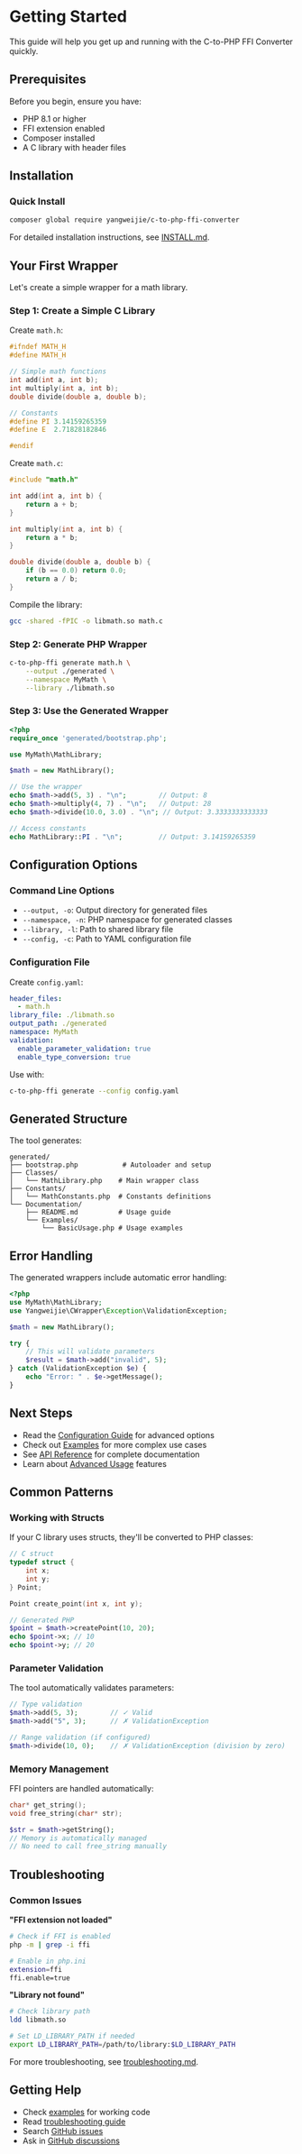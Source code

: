 # Getting Started

This guide will help you get up and running with the C-to-PHP FFI Converter quickly.

## Prerequisites

Before you begin, ensure you have:

- PHP 8.1 or higher
- FFI extension enabled
- Composer installed
- A C library with header files

## Installation

### Quick Install

```bash
composer global require yangweijie/c-to-php-ffi-converter
```

For detailed installation instructions, see [INSTALL.md](../INSTALL.md).

## Your First Wrapper

Let's create a simple wrapper for a math library.

### Step 1: Create a Simple C Library

Create `math.h`:
```c
#ifndef MATH_H
#define MATH_H

// Simple math functions
int add(int a, int b);
int multiply(int a, int b);
double divide(double a, double b);

// Constants
#define PI 3.14159265359
#define E  2.71828182846

#endif
```

Create `math.c`:
```c
#include "math.h"

int add(int a, int b) {
    return a + b;
}

int multiply(int a, int b) {
    return a * b;
}

double divide(double a, double b) {
    if (b == 0.0) return 0.0;
    return a / b;
}
```

Compile the library:
```bash
gcc -shared -fPIC -o libmath.so math.c
```

### Step 2: Generate PHP Wrapper

```bash
c-to-php-ffi generate math.h \
    --output ./generated \
    --namespace MyMath \
    --library ./libmath.so
```

### Step 3: Use the Generated Wrapper

```php
<?php
require_once 'generated/bootstrap.php';

use MyMath\MathLibrary;

$math = new MathLibrary();

// Use the wrapper
echo $math->add(5, 3) . "\n";        // Output: 8
echo $math->multiply(4, 7) . "\n";   // Output: 28
echo $math->divide(10.0, 3.0) . "\n"; // Output: 3.3333333333333

// Access constants
echo MathLibrary::PI . "\n";         // Output: 3.14159265359
```

## Configuration Options

### Command Line Options

- `--output, -o`: Output directory for generated files
- `--namespace, -n`: PHP namespace for generated classes
- `--library, -l`: Path to shared library file
- `--config, -c`: Path to YAML configuration file

### Configuration File

Create `config.yaml`:
```yaml
header_files:
  - math.h
library_file: ./libmath.so
output_path: ./generated
namespace: MyMath
validation:
  enable_parameter_validation: true
  enable_type_conversion: true
```

Use with:
```bash
c-to-php-ffi generate --config config.yaml
```

## Generated Structure

The tool generates:

```
generated/
├── bootstrap.php           # Autoloader and setup
├── Classes/
│   └── MathLibrary.php    # Main wrapper class
├── Constants/
│   └── MathConstants.php  # Constants definitions
└── Documentation/
    ├── README.md          # Usage guide
    └── Examples/
        └── BasicUsage.php # Usage examples
```

## Error Handling

The generated wrappers include automatic error handling:

```php
<?php
use MyMath\MathLibrary;
use Yangweijie\CWrapper\Exception\ValidationException;

$math = new MathLibrary();

try {
    // This will validate parameters
    $result = $math->add("invalid", 5);
} catch (ValidationException $e) {
    echo "Error: " . $e->getMessage();
}
```

## Next Steps

- Read the [Configuration Guide](configuration.md) for advanced options
- Check out [Examples](examples/) for more complex use cases
- See [API Reference](api-reference.md) for complete documentation
- Learn about [Advanced Usage](advanced-usage.md) features

## Common Patterns

### Working with Structs

If your C library uses structs, they'll be converted to PHP classes:

```c
// C struct
typedef struct {
    int x;
    int y;
} Point;

Point create_point(int x, int y);
```

```php
// Generated PHP
$point = $math->createPoint(10, 20);
echo $point->x; // 10
echo $point->y; // 20
```

### Parameter Validation

The tool automatically validates parameters:

```php
// Type validation
$math->add(5, 3);        // ✓ Valid
$math->add("5", 3);      // ✗ ValidationException

// Range validation (if configured)
$math->divide(10, 0);    // ✗ ValidationException (division by zero)
```

### Memory Management

FFI pointers are handled automatically:

```c
char* get_string();
void free_string(char* str);
```

```php
$str = $math->getString();
// Memory is automatically managed
// No need to call free_string manually
```

## Troubleshooting

### Common Issues

**"FFI extension not loaded"**
```bash
# Check if FFI is enabled
php -m | grep -i ffi

# Enable in php.ini
extension=ffi
ffi.enable=true
```

**"Library not found"**
```bash
# Check library path
ldd libmath.so

# Set LD_LIBRARY_PATH if needed
export LD_LIBRARY_PATH=/path/to/library:$LD_LIBRARY_PATH
```

For more troubleshooting, see [troubleshooting.md](troubleshooting.md).

## Getting Help

- Check [examples](examples/) for working code
- Read [troubleshooting guide](troubleshooting.md)
- Search [GitHub issues](https://github.com/yangweijie/c-to-php-ffi-converter/issues)
- Ask in [GitHub discussions](https://github.com/yangweijie/c-to-php-ffi-converter/discussions)